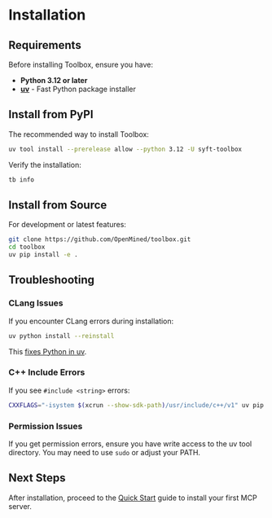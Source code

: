 # Installation

## Requirements

Before installing Toolbox, ensure you have:

- **Python 3.12 or later**
- **[uv](https://docs.astral.sh/uv/getting-started/installation/)** - Fast Python package installer

## Install from PyPI

The recommended way to install Toolbox:

```bash
uv tool install --prerelease allow --python 3.12 -U syft-toolbox
```

Verify the installation:

```bash
tb info
```

## Install from Source

For development or latest features:

```bash
git clone https://github.com/OpenMined/toolbox.git
cd toolbox
uv pip install -e .
```

## Troubleshooting

### CLang Issues

If you encounter CLang errors during installation:

```bash
uv python install --reinstall
```

This [fixes Python in uv](https://github.com/astral-sh/python-build-standalone/pull/414).

### C++ Include Errors

If you see `#include <string>` errors:

```bash
CXXFLAGS="-isystem $(xcrun --show-sdk-path)/usr/include/c++/v1" uv pip install -e .
```

### Permission Issues

If you get permission errors, ensure you have write access to the uv tool directory. You may need to use `sudo` or adjust your PATH.

## Next Steps

After installation, proceed to the [Quick Start](quick-start.md) guide to install your first MCP server.
